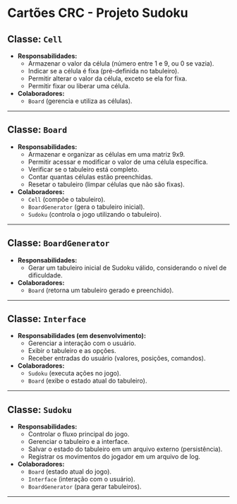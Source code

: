 # Cartões CRC - Projeto Sudoku

## Classe: `Cell`
- **Responsabilidades:**
  - Armazenar o valor da célula (número entre 1 e 9, ou 0 se vazia).
  - Indicar se a célula é fixa (pré-definida no tabuleiro).
  - Permitir alterar o valor da célula, exceto se ela for fixa.
  - Permitir fixar ou liberar uma célula.
- **Colaboradores:**
  - `Board` (gerencia e utiliza as células).

---

## Classe: `Board`
- **Responsabilidades:**
  - Armazenar e organizar as células em uma matriz 9x9.
  - Permitir acessar e modificar o valor de uma célula específica.
  - Verificar se o tabuleiro está completo.
  - Contar quantas células estão preenchidas.
  - Resetar o tabuleiro (limpar células que não são fixas).
- **Colaboradores:**
  - `Cell` (compõe o tabuleiro).
  - `BoardGenerator` (gera o tabuleiro inicial).
  - `Sudoku` (controla o jogo utilizando o tabuleiro).

---

## Classe: `BoardGenerator`
- **Responsabilidades:**
  - Gerar um tabuleiro inicial de Sudoku válido, considerando o nível de dificuldade.
- **Colaboradores:**
  - `Board` (retorna um tabuleiro gerado e preenchido).

---

## Classe: `Interface`
- **Responsabilidades (em desenvolvimento):**
  - Gerenciar a interação com o usuário.
  - Exibir o tabuleiro e as opções.
  - Receber entradas do usuário (valores, posições, comandos).
- **Colaboradores:**
  - `Sudoku` (executa ações no jogo).
  - `Board` (exibe o estado atual do tabuleiro).

---

## Classe: `Sudoku`
- **Responsabilidades:**
  - Controlar o fluxo principal do jogo.
  - Gerenciar o tabuleiro e a interface.
  - Salvar o estado do tabuleiro em um arquivo externo (persistência).
  - Registrar os movimentos do jogador em um arquivo de log.
- **Colaboradores:**
  - `Board` (estado atual do jogo).
  - `Interface` (interação com o usuário).
  - `BoardGenerator` (para gerar tabuleiros).

---
